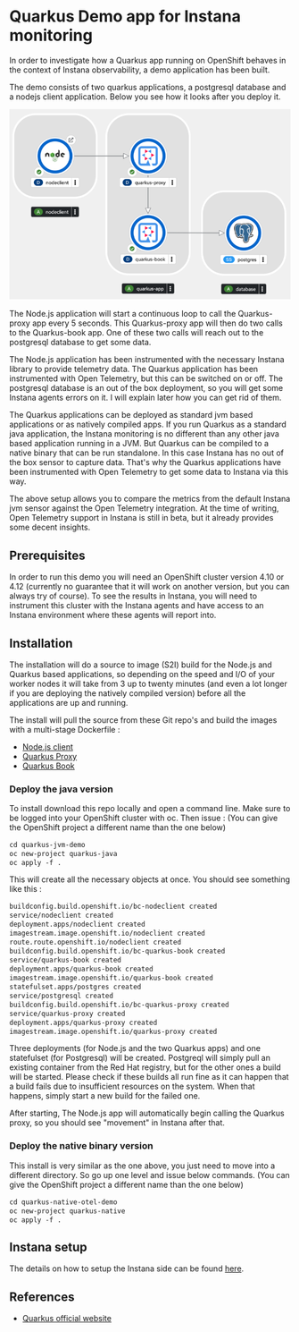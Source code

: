 # Quarkus Demo app for Instana monitoring

In order to investigate how a Quarkus app running on OpenShift behaves in the context of Instana observability, a demo application has been built.

The demo consists of two quarkus applications, a postgresql database and a nodejs client application. Below you see how it looks after you deploy it.

![Architecture](img/demo-architecture.png)

The Node.js application will start a continuous loop to call the Quarkus-proxy app every 5 seconds. This Quarkus-proxy app will then do two calls to the Quarkus-book app. One of these two calls will reach out to the postgresql database to get some data.

The Node.js application has been instrumented with the necessary Instana library to provide telemetry data. The Quarkus application has been instrumented with Open Telemetry, but this can be switched on or off. The postgresql database is an out of the box deployment, so you will get some Instana agents errors on it. I will explain later how you can get rid of them.

The Quarkus applications can be deployed as standard jvm based applications or as natively compiled apps. If you run Quarkus as a standard java application, the Instana monitoring is no different than any other java based application running in a JVM. But Quarkus can be compiled to a native binary that can be run standalone. In this case Instana has no out of the box sensor to capture data. That's why the Quarkus applications have been instrumented with Open Telemetry to get some data to Instana via this way.

The above setup allows you to compare the metrics from the default Instana jvm sensor against the Open Telemetry integration. At the time of writing, Open Telemetry support in Instana is still in beta, but it already provides some decent insights.

## Prerequisites

In order to run this demo you will need an OpenShift cluster version 4.10 or 4.12 (currently no guarantee that it will work on another version, but you can always try of course).
To see the results in Instana, you will need to instrument this cluster with the Instana agents and have access to an Instana environment where these agents will report into.

## Installation

The installation will do a source to image (S2I) build for the Node.js and Quarkus based applications, so depending on the speed and I/O of your worker nodes it will take from 3 up to twenty minutes (and even a lot longer if you are deploying the natively compiled version) before all the applications are up and running.

The install will pull the source from these Git repo's and build the images with a multi-stage Dockerfile :

- [Node.js client](https://github.com/steve-lievens/ce-node-react-demo)
- [Quarkus Proxy](https://github.com/steve-lievens/ce-quarkus-proxy)
- [Quarkus Book](https://github.com/steve-lievens/ce-quarkus-book)

### Deploy the java version

To install download this repo locally and open a command line. Make sure to be logged into your OpenShift cluster with oc. Then issue :
(You can give the OpenShift project a different name than the one below)

```
cd quarkus-jvm-demo
oc new-project quarkus-java
oc apply -f .
```

This will create all the necessary objects at once. You should see something like this :

```
buildconfig.build.openshift.io/bc-nodeclient created
service/nodeclient created
deployment.apps/nodeclient created
imagestream.image.openshift.io/nodeclient created
route.route.openshift.io/nodeclient created
buildconfig.build.openshift.io/bc-quarkus-book created
service/quarkus-book created
deployment.apps/quarkus-book created
imagestream.image.openshift.io/quarkus-book created
statefulset.apps/postgres created
service/postgresql created
buildconfig.build.openshift.io/bc-quarkus-proxy created
service/quarkus-proxy created
deployment.apps/quarkus-proxy created
imagestream.image.openshift.io/quarkus-proxy created
```

Three deployments (for Node.js and the two Quarkus apps) and one statefulset (for Postgresql) will be created. Postgreql will simply pull an existing container from the Red Hat registry, but for the other ones a build will be started. Please check if these builds all run fine as it can happen that a build fails due to insufficient resources on the system. When that happens, simply start a new build for the failed one.

After starting, The Node.js app will automatically begin calling the Quarkus proxy, so you should see "movement" in Instana after that.

### Deploy the native binary version

This install is very similar as the one above, you just need to move into a different directory. So go up one level and issue below commands.
(You can give the OpenShift project a different name than the one below)

```
cd quarkus-native-otel-demo
oc new-project quarkus-native
oc apply -f .
```

## Instana setup

The details on how to setup the Instana side can be found [here](INSTANA-SETUP.MD).

## References

- [Quarkus official website](https://quarkus.io)

